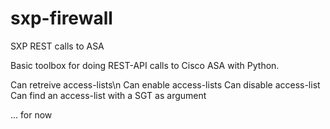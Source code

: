 # sxp-firewall
SXP REST calls to ASA

Basic toolbox for doing REST-API calls to Cisco ASA with Python.

Can retreive access-lists\n
Can enable access-lists
Can disable access-list
Can find an access-list with a SGT as argument

  ... for now

